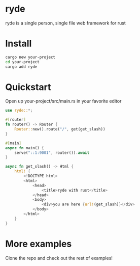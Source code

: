 # ryde

ryde is a single person, single file  web framework for rust

# Install

```sh
cargo new your-project
cd your-project
cargo add ryde
```

# Quickstart

Open up your-project/src/main.rs in your favorite editor

```rust
use ryde::*;

#[router]
fn router() -> Router {
    Router::new().route("/", get(get_slash))
}

#[main]
async fn main() {
    serve("::1:9001", router()).await
}

async fn get_slash() -> Html {
    html! {
        <!DOCTYPE html>
        <html>
            <head>
                <title>ryde with rust</title>
            </head>
            <body>
                <div>you are here {url!(get_slash)}</div>
            </body>
        </html>
    }
}
```

# More examples

Clone the repo and check out the rest of examples!
